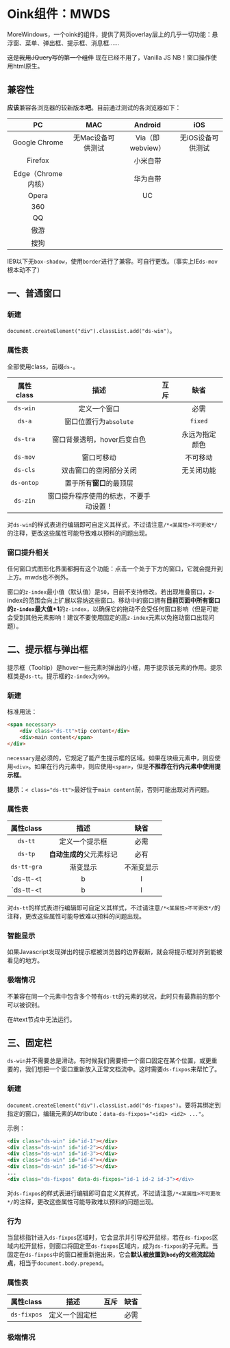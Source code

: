 # Oink组件：MWDS

MoreWindows，一个oink的组件，提供了网页overlay层上的几乎一切功能：悬浮窗、菜单、弹出框、提示框、消息框……

~~这是我用JQuery写的第一个组件~~ 现在已经不用了，Vanilla JS NB！窗口操作使用html原生。

## 兼容性

**应该**兼容各浏览器的较新版本**吧**。目前通过测试的各浏览器如下：

| PC             | MAC        | Android       | iOS        |
|:--------------:|:----------:|:-------------:|:----------:|
| Google Chrome  | 无Mac设备可供测试 | Via（即webview） | 无iOS设备可供测试 |
| Firefox        |            | 小米自带          |            |
| Edge（Chrome内核） |            | 华为自带          |            |
| Opera          |            | UC            |            |
| 360            |            |               |            |
| QQ             |            |               |            |
| 傲游             |            |               |            |
| 搜狗             |            |               |            |

IE9以下无`box-shadow`，使用`border`进行了兼容。可自行更改。（事实上IE`ds-mov`根本动不了）

## 一、普通窗口

### 新建

`document.createElement("div").classList.add("ds-win")`。

### 属性表

全部使用class，前缀`ds-`。

| 属性class  |                  描述                  | 互斥 |      缺省      |
| :--------: | :------------------------------------: | :--: | :------------: |
|  `ds-win`  |              定义一个窗口              |      |      必需      |
|   `ds-a`   |         窗口位置行为`absolute`         |      |    `fixed`     |
|  `ds-tra`  |      窗口背景透明，hover后变白色       |      | 永远为指定颜色 |
|  `ds-mov`  |               窗口可移动               |      |    不可移动    |
|  `ds-cls`  |         双击窗口的空闲部分关闭         |      |   无关闭功能   |
| `ds-ontop` |        置于所有**窗口**的最顶层        |      |                |
|  `ds-zin`  | 窗口提升程序使用的标志，不要手动设置！ |      |                |

对`ds-win`的样式表进行编辑即可自定义其样式，不过请注意`/*<某属性>不可更改*/`的注释，更改这些属性可能导致难以预料的问题出现。

### 窗口提升相关

任何窗口式图形化界面都拥有这个功能：点击一个处于下方的窗口，它就会提升到上方。mwds也不例外。

窗口的`z-index`最小值（默认值）是`50`，目前不支持修改。若出现堆叠窗口，z-index的范围会向上扩展以容纳这些窗口。移动中的窗口拥有**目前页面中所有窗口的`z-index`最大值+1**的`z-index`，以确保它的拖动不会受任何窗口影响（但是可能会受到其他元素影响！建议不要使用固定的高`z-index`元素以免拖动窗口出现问题）。

## 二、提示框与弹出框

提示框（Tooltip）是hover一些元素时弹出的小框，用于提示该元素的作用。提示框类是`ds-tt`。提示框的`z-index`为`999`。

### 新建

标准用法：

```html
<span necessary>
    <div class="ds-tt">tip content</div>
    <div>main content</span>
</div>
```

`necessary`是必须的，它规定了能产生提示框的区域。如果在块级元素中，则应使用`<div>`。如果在行内元素中，则应使用`<span>`，但是**不推荐在行内元素中使用提示框**。

**提示**：`< class="ds-tt">`最好位于`main content`前，否则可能出现对齐问题。

### 属性表

|      属性class      |                         描述                         |    缺省    |
| :-----------------: | :--------------------------------------------------: | :--------: |
|       `ds-tt`       |                    定义一个提示框                    |    必需    |
|       `ds-tp`       |               **自动生成的**父元素标记               |    必有    |
|     `ds-tt-gra`     |                       渐变显示                       | 不渐变显示 |
|  `ds-tt-<t|b|l|r>`  | 控制提示框的显示位置，`t`=上，`b`=下，`l`=左，`r`=右 | 二选一(1)  |
| `ds-tt-<t|b|l|r>-t` |                 显示三角形“气泡”效果                 | 二选一(1)  |

对`ds-tt`的样式表进行编辑即可自定义其样式，不过请注意`/*<某属性>不可更改*/`的注释，更改这些属性可能导致难以预料的问题出现。

### 智能显示

如果Javascript发现弹出的提示框被浏览器的边界截断，就会将提示框对齐到能被看见的地方。

### 极端情况

不兼容在同一个元素中包含多个带有`ds-tt`的元素的状况，此时只有最靠前的那个可以被识别。

在#text节点中无法运行。

## 三、固定栏

`ds-win`并不需要总是滑动。有时候我们需要把一个窗口固定在某个位置，或更重要的，我们想把一个窗口重新放入正常文档流中。这时需要`ds-fixpos`来帮忙了。

### 新建

`document.createElement("div").classList.add("ds-fixpos")`。要将其绑定到指定的窗口，编辑元素的Attribute：`data-ds-fixpos="<id1> <id2> ..."`。

示例：

```html
<div class="ds-win" id="id-1"></div>
<div class="ds-win" id="id-2"></div>
<div class="ds-win" id="id-3"></div>
<div class="ds-win" id="id-4"></div>
<div class="ds-win" id="id-5"></div>
...
<div class="ds-fixpos" data-ds-fixpos="id-1 id-2 id-3“></div>
```

对`ds-fixpos`的样式表进行编辑即可自定义其样式，不过请注意`/*<某属性>不可更改*/`的注释，更改这些属性可能导致难以预料的问题出现。

### 行为

当鼠标指针进入`ds-fixpos`区域时，它会显示并引导松开鼠标，若在`ds-fixpos`区域内松开鼠标，则窗口将固定至`ds-fixpos`区域内，成为`ds-fixpos`的子元素。当固定在`ds-fixpos`中的窗口被重新拖出来，它会**默认被放置到`body`的文档流起始点**，相当于`document.body.prepend`。

### 属性表

|  属性class  |      描述      | 互斥 | 缺省 |
| :---------: | :------------: | :--: | :--: |
| `ds-fixpos` | 定义一个固定栏 |      | 必需 |

### 极端情况
